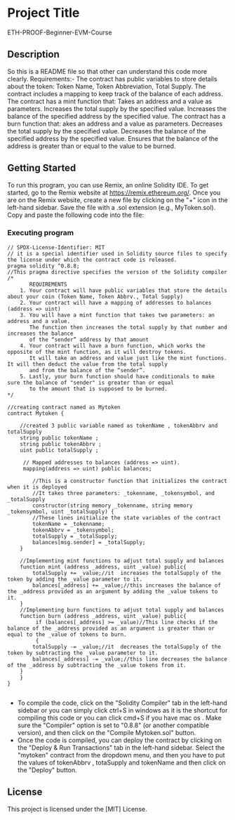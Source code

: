 


# Project Title

ETH-PROOF-Beginner-EVM-Course

## Description

So this is a README file so that other can understand this code more clearly.
Requirements:-
The contract has public variables to store details about the token:
Token Name,
Token Abbreviation,
Total Supply.
The contract includes a mapping to keep track of the balance of each address.
The contract has a mint function that:
Takes an address and a value as parameters.
Increases the total supply by the specified value.
Increases the balance of the specified address by the specified value.
The contract has a burn function that:
akes an address and a value as parameters.
Decreases the total supply by the specified value.
Decreases the balance of the specified address by the specified value.
Ensures that the balance of the address is greater than or equal to the value to be burned.
## Getting Started



To run this program, you can use Remix, an online Solidity IDE. To get started, go to the Remix website at https://remix.ethereum.org/.
Once you are on the Remix website, create a new file by clicking on the "+" icon in the left-hand sidebar. Save the file with a .sol extension (e.g., MyToken.sol). Copy and paste the following code into the file:
### Executing program


```
// SPDX-License-Identifier: MIT
// it is a special identifier used in Solidity source files to specify the license under which the contract code is released.
pragma solidity ^0.8.8;
//This pragma directive specifies the version of the Solidity compiler
/*
       REQUIREMENTS
    1. Your contract will have public variables that store the details about your coin (Token Name, Token Abbrv., Total Supply)
    2. Your contract will have a mapping of addresses to balances (address => uint)
    3. You will have a mint function that takes two parameters: an address and a value. 
       The function then increases the total supply by that number and increases the balance 
       of the “sender” address by that amount
    4. Your contract will have a burn function, which works the opposite of the mint function, as it will destroy tokens. 
       It will take an address and value just like the mint functions. It will then deduct the value from the total supply 
       and from the balance of the “sender”.
    5. Lastly, your burn function should have conditionals to make sure the balance of "sender" is greater than or equal 
       to the amount that is supposed to be burned.
*/

//creating contract named as Mytoken
contract Mytoken {

    //created 3 public variable named as tokenName , tokenAbbrv and totalSupply
    string public tokenName ;
    string public tokenAbbrv ;
    uint public totalSupply ;

     // Mapped addresses to balances (address => uint).
     mapping(address => uint) public balances;
     
        //This is a constructor function that initializes the contract when it is deployed
        //It takes three parameters: _tokenname, _tokensymbol, and _totalSupply
        constructor(string memory _tokenname, string memory _tokensymbol, uint _totalSupply) {
        //These lines initialize the state variables of the contract
        tokenName = _tokenname;
        tokenAbbrv = _tokensymbol;
        totalSupply = _totalSupply;
        balances[msg.sender] = _totalSupply;
    }

    //Implementing mint functions to adjust total supply and balances
    function mint (address _address, uint _value) public{
        totalSupply += _value;//it  increases the totalSupply of the token by adding the _value parameter to it.
        balances[_address] += _value;//this increases the balance of the _address provided as an argument by adding the _value tokens to it.
    }
    //Implementing burn functions to adjust total supply and balances
    function burn (address _address, uint _value) public{
         if (balances[_address] >= _value)//This line checks if the balance of the _address provided as an argument is greater than or equal to the _value of tokens to burn.
         {
        totalSupply -= _value;//it  decreases the totalSupply of the token by subtracting the _value parameter to it.
        balances[_address] -= _value;//this line decreases the balance of the _address by subtracting the _value tokens from it.
    }
    }
}
 
```
* To compile the code, click on the "Solidity Compiler" tab in the left-hand sidebar or you can simply click ctrl+S in windows as it is the shortcut for compiling this code or you can click cmd+S if you have mac os . Make sure the "Compiler" option is set to "0.8.8" (or another compatible version), and then click on the "Compile Mytoken.sol" button.
* Once the code is compiled, you can deploy the contract by clicking on the "Deploy & Run Transactions" tab in the left-hand sidebar. Select the "mytoken" contract from the dropdown menu, and then you have to put the values of tokenAbbrv , totaSupply and tokenName and then click on the "Deploy" button.





## License

This project is licensed under the [MIT] License.
